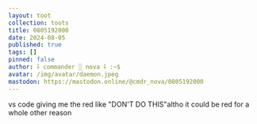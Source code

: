```yaml
---
layout: toot
collection: toots
title: 0805192000
date: 2024-08-05
published: true
tags: []
pinned: false
author: ⸸ commander ░ nova ⸸ :~$
avatar: /img/avatar/daemon.jpeg
mastodon: https://mastodon.online/@cmdr_nova/0805192000
---
```


vs code giving me the red like "DON'T DO THIS"altho it could be red for a whole other reason
